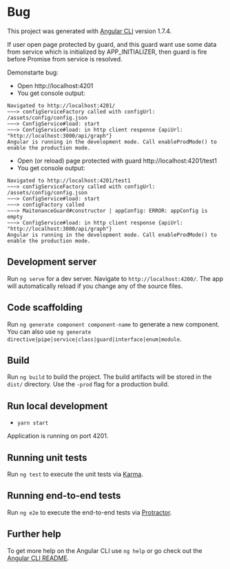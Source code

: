 # Bug

This project was generated with [Angular CLI](https://github.com/angular/angular-cli) version 1.7.4.

If user open page protected by guard, and this guard want use some data from service which is initialized by APP_INITIALIZER, then guard is fire before Promise from service is resolved.

Demonstarte bug:

- Open http://localhost:4201 
- You get console output:

```
Navigated to http://localhost:4201/
~~~> configServiceFactory called with configUrl: /assets/config/config.json
~~~> ConfigService#load: start
~~~> ConfigService#load: in http client response {apiUrl: "http://localhost:3000/api/graph"}
Angular is running in the development mode. Call enableProdMode() to enable the production mode.
```
- Open (or reload) page protected with guard http://localhost:4201/test1
- You get console output:

```
Navigated to http://localhost:4201/test1
~~~> configServiceFactory called with configUrl: /assets/config/config.json
~~~> ConfigService#load: start
~~~> configFactory called
~~~> MaitenanceGuard#constructor | appConfig: ERROR: appConfig is empty
~~~> ConfigService#load: in http client response {apiUrl: "http://localhost:3000/api/graph"}
Angular is running in the development mode. Call enableProdMode() to enable the production mode.
```

## Development server

Run `ng serve` for a dev server. Navigate to `http://localhost:4200/`. The app will automatically reload if you change any of the source files.

## Code scaffolding

Run `ng generate component component-name` to generate a new component. You can also use `ng generate directive|pipe|service|class|guard|interface|enum|module`.

## Build

Run `ng build` to build the project. The build artifacts will be stored in the `dist/` directory. Use the `-prod` flag for a production build.

## Run local development

- `yarn start `

Application is running on port 4201.

## Running unit tests

Run `ng test` to execute the unit tests via [Karma](https://karma-runner.github.io).

## Running end-to-end tests

Run `ng e2e` to execute the end-to-end tests via [Protractor](http://www.protractortest.org/).

## Further help

To get more help on the Angular CLI use `ng help` or go check out the [Angular CLI README](https://github.com/angular/angular-cli/blob/master/README.md).
